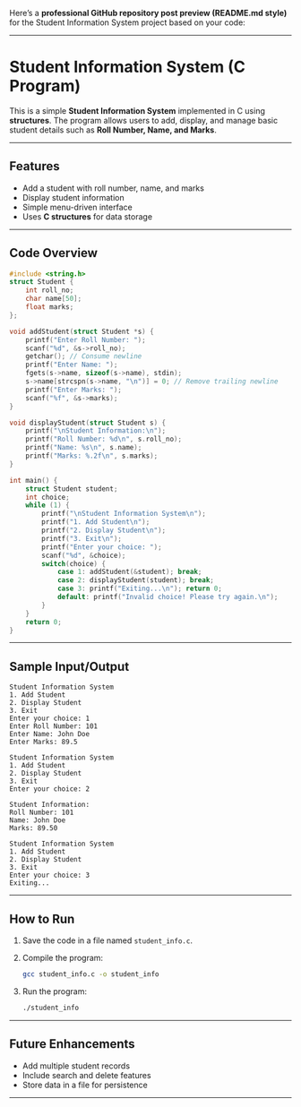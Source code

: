 Here’s a **professional GitHub repository post preview (README.md style)** for the Student Information System project based on your code:

---

# Student Information System (C Program)

This is a simple **Student Information System** implemented in C using **structures**. The program allows users to add, display, and manage basic student details such as **Roll Number, Name, and Marks**.

---

## Features

* Add a student with roll number, name, and marks
* Display student information
* Simple menu-driven interface
* Uses **C structures** for data storage

---

## Code Overview

```c
#include <string.h>
struct Student {
    int roll_no;
    char name[50];
    float marks;
};

void addStudent(struct Student *s) {
    printf("Enter Roll Number: ");
    scanf("%d", &s->roll_no);
    getchar(); // Consume newline
    printf("Enter Name: ");
    fgets(s->name, sizeof(s->name), stdin);
    s->name[strcspn(s->name, "\n")] = 0; // Remove trailing newline
    printf("Enter Marks: ");
    scanf("%f", &s->marks);
}

void displayStudent(struct Student s) {
    printf("\nStudent Information:\n");
    printf("Roll Number: %d\n", s.roll_no);
    printf("Name: %s\n", s.name);
    printf("Marks: %.2f\n", s.marks);
}

int main() {
    struct Student student;
    int choice;
    while (1) {
        printf("\nStudent Information System\n");
        printf("1. Add Student\n");
        printf("2. Display Student\n");
        printf("3. Exit\n");
        printf("Enter your choice: ");
        scanf("%d", &choice);
        switch(choice) {
            case 1: addStudent(&student); break;
            case 2: displayStudent(student); break;
            case 3: printf("Exiting...\n"); return 0;
            default: printf("Invalid choice! Please try again.\n");
        }
    }
    return 0;
}
```

---

## Sample Input/Output

```
Student Information System
1. Add Student
2. Display Student
3. Exit
Enter your choice: 1
Enter Roll Number: 101
Enter Name: John Doe
Enter Marks: 89.5

Student Information System
1. Add Student
2. Display Student
3. Exit
Enter your choice: 2

Student Information:
Roll Number: 101
Name: John Doe
Marks: 89.50

Student Information System
1. Add Student
2. Display Student
3. Exit
Enter your choice: 3
Exiting...
```

---

## How to Run

1. Save the code in a file named `student_info.c`.
2. Compile the program:

   ```bash
   gcc student_info.c -o student_info
   ```
3. Run the program:

   ```bash
   ./student_info
   ```

---

## Future Enhancements

* Add multiple student records
* Include search and delete features
* Store data in a file for persistence

---

